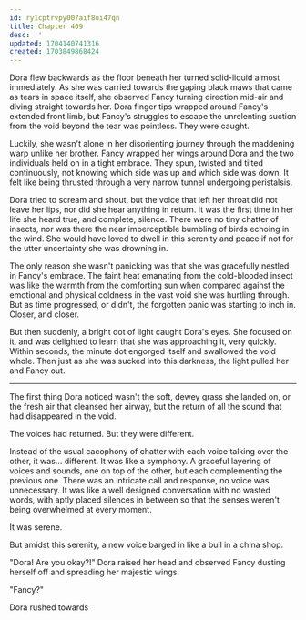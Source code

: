 ```yaml
---
id: ry1cptrvpy007aif8ui47qn
title: Chapter 409
desc: ''
updated: 1704140741316
created: 1703849868424
---
```


Dora flew backwards as the floor beneath her turned solid-liquid almost immediately. As she was carried towards the gaping black maws that came as tears in space itself, she observed Fancy turning direction mid-air and diving straight towards her. Dora finger tips wrapped around Fancy's extended front limb, but Fancy's struggles to escape the unrelenting suction from the void beyond the tear was pointless. They were caught.

Luckily, she wasn't alone in her disorienting journey through the maddening warp unlike her brother. Fancy wrapped her wings around Dora and the two individuals held on in a tight embrace. They spun, twisted and tilted continuously, not knowing which side was up and which side was down. It felt like being thrusted through a very narrow tunnel undergoing peristalsis.

Dora tried to scream and shout, but the voice that left her throat did not leave her lips, nor did she hear anything in return. It was the first time in her life she heard true, and complete, silence. There were no tiny chatter of insects, nor was there the near imperceptible bumbling of birds echoing in the wind. She would have loved to dwell in this serenity and peace if not for the utter uncertainty she was drowning in.

The only reason she wasn't panicking was that she was gracefully nestled in Fancy's embrace. The faint heat emanating from the cold-blooded insect was like the warmth from the comforting sun when compared against the emotional and physical coldness in the vast void she was hurtling through. But as time progressed, or didn't, the forgotten panic was starting to inch in. Closer, and closer.

But then suddenly, a bright dot of light caught Dora's eyes. She focused on it, and was delighted to learn that she was approaching it, very quickly. Within seconds, the minute dot engorged itself and swallowed the void whole. Then just as she was sucked into this darkness, the light pulled her and Fancy out.

____

The first thing Dora noticed wasn't the soft, dewey grass she landed on, or the fresh air that cleansed her airway, but the return of all the sound that had disappeared in the void.

The voices had returned. But they were different.

Instead of the usual cacophony of chatter with each voice talking over the other, it was... different. It was like a symphony. A graceful layering of voices and sounds, one on top of the other, but each complementing the previous one. There was an intricate call and response, no voice was unnecessary. It was like a well designed conversation with no wasted words, with aptly placed silences in between so that the senses weren't being overwhelmed at every moment.

It was serene.

But amidst this serenity, a new voice barged in like a bull in a china shop.

"Dora! Are you okay?!" Dora raised her head and observed Fancy dusting herself off and spreading her majestic wings.

"Fancy?"

Dora rushed towards